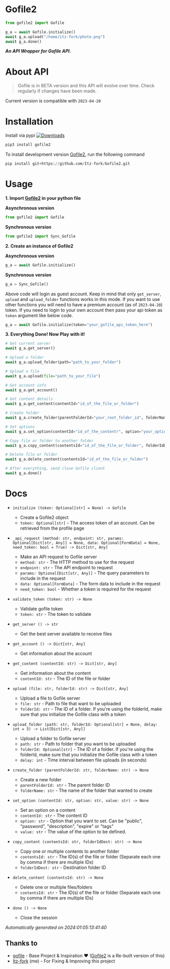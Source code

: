 # Gofile2
```python
from gofile2 import Gofile

g_a = await Gofile.initialize()
await g_a.upload("/home/itz-fork/photo.png")
await g_a.done()
```
***An API Wrapper for Gofile API.***



# About API
> Gofile is in BETA version and this API will evolve over time. Check regularly if changes have been made.
>
Current version is compatible with `2023-04-20`

# Installation
Install via pypi
[![Downloads](https://static.pepy.tech/badge/gofile2)](https://pypi.org/project/gofile2/)
```python
pip3 install gofile2
```

To install development version [Gofile2](https://github.com/Itz-fork/Gofile2), run the following command
```python
pip install git+https://github.com/Itz-fork/Gofile2.git
```

# Usage
**1. Import [Gofile2](https://github.com/Itz-fork/Gofile2) in your python file**

**Asynchronous version**
```python
from gofile2 import Gofile
```
**Synchronous version**
```python
from gofile2 import Sync_Gofile
```

**2. Create an instance of Gofile2**

**Asynchronous version**
```python
g_a = await Gofile.initialize()
```
**Synchronous version**
```python
g_a = Sync_Gofile()
```
Above code will login as guest account. Keep in mind that only `get_server`, `upload` and `upload_folder` functions works in this mode. If you want to use other functions you will need to have a premium account (as of `2023-04-20`) token. If you need to login to your own account then pass your api token as `token` argument like below code.

```python
g_a = await Gofile.initialize(token="your_gofile_api_token_here")
```

**3. Everything Done! Now Play with it!**
```python
# Get current server
await g_a.get_server()

# Upload a folder
await g_a.upload_folder(path="path_to_your_folder")

# Upload a file
await g_a.upload(file="path_to_your_file")

# Get account info
await g_a.get_account()

# Get content details
await g_a.get_content(contentId="id_of_the_file_or_folder")

# Create folder
await g_a.create_folder(parentFolderId="your_root_folder_id", folderName="Folder Name")

# Set options
await g_a.set_option(contentId="id_of_the_contentr", option="your_option", value="your_value")

# Copy file or folder to another folder
await g_a.copy_content(contentsId="id_of_the_file_or_folder", folderIdDest="id_of_the_destination_folder")

# Delete file or folder
await g_a.delete_content(contentsId="id_of_the_file_or_folder")

# After everything, send close Gofile client
await g_a.done()
```

# Docs
- `initialize (token: Optional[str] = None) -> Gofile`
    - Create a Gofile2 object
    - `token: Optional[str]` - The access token of an account. Can be retrieved from the profile page

- `_api_request (method: str, endpoint: str, params: Optional[Dict[str, Any]] = None, data: Optional[FormData] = None, need_token: bool = True) -> Dict[str, Any]`
    - Make an API request to Gofile server
    - `method: str` - The HTTP method to use for the request
    - `endpoint: str` - The API endpoint to request
    - `params: Optional[Dict[str, Any]]` - The query parameters to include in the request
    - `data: Optional[FormData]` - The form data to include in the request
    - `need_token: bool` - Whether a token is required for the request

- `validate_token (token: str) -> None`
    - Validate gofile token
    - `token: str` - The token to validate

- `get_server () -> str`
    - Get the best server available to receive files

- `get_account () -> Dict[str, Any]`
    - Get information about the account

- `get_content (contentId: str) -> Dict[str, Any]`
    - Get information about the content
    - `contentId: str` - The ID of the file or folder

- `upload (file: str, folderId: str) -> Dict[str, Any]`
    - Upload a file to Gofile server
    - `file: str` - Path to file that want to be uploaded
    - `folderId: str` - The ID of a folder. If you're using the folderId, make sure that you initialize the Gofile class with a token

- `upload_folder (path: str, folderId: Optional[str] = None, delay: int = 3) -> List[Dict[str, Any]]`
    - Upload a folder to Gofile server
    - `path: str` - Path to folder that you want to be uploaded
    - `folderId: Optional[str]` - The ID of a folder. If you're using the folderId, make sure that you initialize the Gofile class with a token
    - `delay: int` - Time interval between file uploads (in seconds)

- `create_folder (parentFolderId: str, folderName: str) -> None`
    - Create a new folder
    - `parentFolderId: str` - The parent folder ID
    - `folderName: str` - The name of the folder that wanted to create

- `set_option (contentId: str, option: str, value: str) -> None`
    - Set an option on a content
    - `contentId: str` - The content ID
    - `option: str` - Option that you want to set. Can be "public", "password", "description", "expire" or "tags"
    - `value: str` - The value of the option to be defined.

- `copy_content (contentsId: str, folderIdDest: str) -> None`
    - Copy one or multiple contents to another folder
    - `contentsId: str` - The ID(s) of the file or folder (Separate each one by comma if there are multiple IDs)
    - `folderIdDest: str` - Destination folder ID

- `delete_content (contentsId: str) -> None`
    - Delete one or multiple files/folders
    - `contentsId: str` - The ID(s) of the file or folder (Separate each one by comma if there are multiple IDs)

- `done () -> None`
    - Close the session

_Automatically generated on 2024:01:05:13:41:40_


## Thanks to
- [gofile](https://github.com/Codec04/gofile) - Base Project & Inspiration ❤️ ([Gofile2](https://github.com/Itz-fork/Gofile2) is a Re-built version of this)
- [Itz-fork](https://github.com/Itz-fork/) (me) - For Fixing & Improving this project